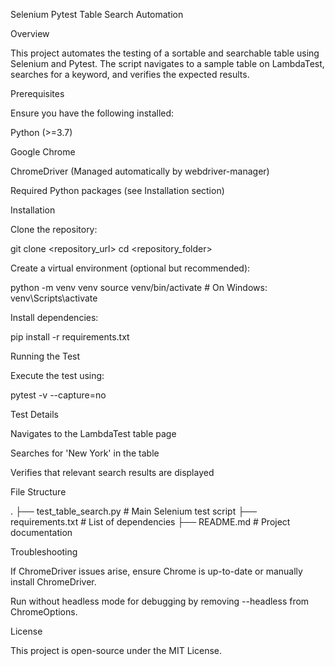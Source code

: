 Selenium Pytest Table Search Automation

Overview

This project automates the testing of a sortable and searchable table using Selenium and Pytest. The script navigates to a sample table on LambdaTest, searches for a keyword, and verifies the expected results.

Prerequisites

Ensure you have the following installed:

Python (>=3.7)

Google Chrome

ChromeDriver (Managed automatically by webdriver-manager)

Required Python packages (see Installation section)

Installation

Clone the repository:

git clone <repository_url>
cd <repository_folder>

Create a virtual environment (optional but recommended):

python -m venv venv
source venv/bin/activate  # On Windows: venv\Scripts\activate

Install dependencies:

pip install -r requirements.txt

Running the Test

Execute the test using:

pytest -v --capture=no

Test Details

Navigates to the LambdaTest table page

Searches for 'New York' in the table

Verifies that relevant search results are displayed

File Structure

.
├── test_table_search.py  # Main Selenium test script
├── requirements.txt      # List of dependencies
├── README.md             # Project documentation

Troubleshooting

If ChromeDriver issues arise, ensure Chrome is up-to-date or manually install ChromeDriver.

Run without headless mode for debugging by removing --headless from ChromeOptions.

License

This project is open-source under the MIT License.

